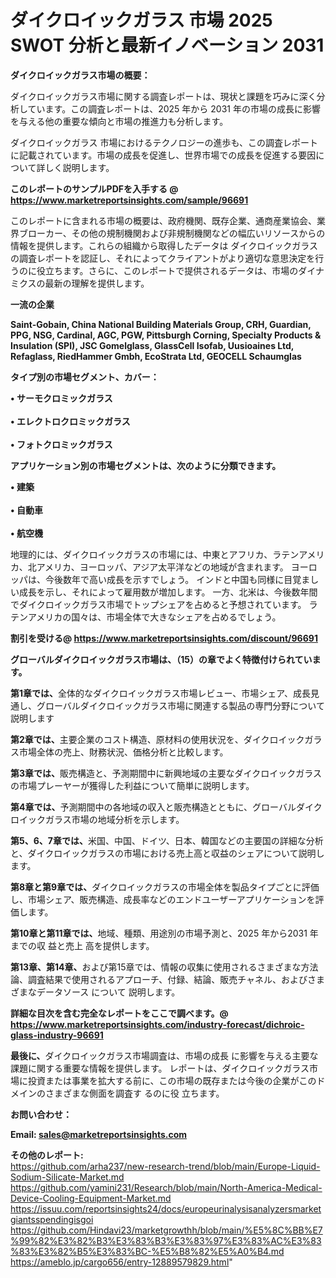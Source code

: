 # ダイクロイックガラス 市場 2025 SWOT 分析と最新イノベーション 2031

<strong><b>ダイクロイックガラス市場の概要：</b></strong>

ダイクロイックガラス市場に関する調査レポートは、現状と課題を巧みに深く分析しています。この調査レポートは、2025 年から 2031 年の市場の成長に影響を与える他の重要な傾向と市場の推進力も分析します。

ダイクロイックガラス 市場におけるテクノロジーの進歩も、この調査レポートに記載されています。市場の成長を促進し、世界市場での成長を促進する要因について詳しく説明します。

<strong>このレポートのサンプルPDFを入手する @ <a href=https://www.marketreportsinsights.com/sample/96691>https://www.marketreportsinsights.com/sample/96691</a></strong>

このレポートに含まれる市場の概要は、政府機関、既存企業、通商産業協会、業界ブローカー、その他の規制機関および非規制機関などの幅広いリソースからの情報を提供します。これらの組織から取得したデータは ダイクロイックガラス の調査レポートを認証し、それによってクライアントがより適切な意思決定を行うのに役立ちます。さらに、このレポートで提供されるデータは、市場のダイナミクスの最新の理解を提供します。

<strong>一流の企業</strong>

<strong><b>Saint-Gobain, China National Building Materials Group, CRH, Guardian, PPG, NSG, Cardinal, AGC, PGW, Pittsburgh Corning, Specialty Products & Insulation (SPI), JSC Gomelglass, GlassCell Isofab, Uusioaines Ltd, Refaglass, RiedHammer Gmbh, EcoStrata Ltd, GEOCELL Schaumglas</b></strong>

<strong><b>タイプ別の市場セグメント、カバー：</b></strong>

<strong>• サーモクロミックガラス<br><br>• エレクトロクロミックガラス<br><br>• フォトクロミックガラス</strong>

<strong><b>アプリケーション別の市場セグメントは、次のように分類できます。</b></strong>

<strong>• 建築<br><br>• 自動車<br><br>• 航空機</strong>

 地理的には、ダイクロイックガラスの市場には、中東とアフリカ、ラテンアメリカ、北アメリカ、ヨーロッパ、アジア太平洋などの地域が含まれます。 ヨーロッパは、今後数年で高い成長を示すでしょう。 インドと中国も同様に目覚ましい成長を示し、それによって雇用数が増加します。 一方、北米は、今後数年間でダイクロイックガラス市場でトップシェアを占めると予想されています。 ラテンアメリカの国々は、市場全体で大きなシェアを占めるでしょう。

<strong>割引を受ける@ <a href=https://www.marketreportsinsights.com/discount/96691>https://www.marketreportsinsights.com/discount/96691</a></strong>

<strong><b>グローバルダイクロイックガラス市場は、（15）の章でよく特徴付けられています。</b></strong>

<strong><b>第</b></strong><strong><b>1章では、</b></strong>全体的なダイクロイックガラス市場レビュー、市場シェア、成長見通し、グローバルダイクロイックガラス市場に関連する製品の専門分野について説明します

<strong><b>第2章では、</b></strong>主要企業のコスト構造、原材料の使用状況を、ダイクロイックガラス市場全体の売上、財務状況、価格分析と比較します。

<strong><b>第3章では、</b></strong>販売構造と、予測期間中に新興地域の主要なダイクロイックガラスの市場プレーヤーが獲得した利益について簡単に説明します。

<strong><b>第4章では、</b></strong>予測期間中の各地域の収入と販売構造とともに、グローバルダイクロイックガラス市場の地域分析を示します。

<strong><b>第5、6、7章では、</b></strong>米国、中国、ドイツ、日本、韓国などの主要国の詳細な分析と、ダイクロイックガラスの市場における売上高と収益のシェアについて説明します。

<strong><b>第8章と第9章では、</b></strong>ダイクロイックガラスの市場全体を製品タイプごとに評価し、市場シェア、販売構造、成長率などのエンドユーザーアプリケーションを評価します。

<strong><b>第10章と第11章では、</b></strong>地域、種類、用途別の市場予測と、2025 年から2031 年までの収 益と売上 高を提供します。

<strong><b>第13章、第14章、</b></strong>および第15章では、情報の収集に使用されるさまざまな方法論、調査結果で使用されるアプローチ、付録、結論、販売チャネル、およびさまざまなデータソース について 説明します。

<strong>詳細な目次を含む完全なレポートをここで調べます。@ <a href=https://www.marketreportsinsights.com/industry-forecast/dichroic-glass-industry-96691>https://www.marketreportsinsights.com/industry-forecast/dichroic-glass-industry-96691</a></strong>

<strong><b>最後に、</b></strong>ダイクロイックガラス市場調査は、市場の成長 に影響を</a>与える主要な課題に関する重要な情報を提供します。 レポートは、ダイクロイックガラス市場に投資または事業を拡大する前に、この市場の既存または今後の企業がこのドメインのさまざまな側面を調査す るのに役 立ちます。

<strong><b>お問い合わせ：</b></strong>

<strong>Email: </strong><a href=mailto:sales@marketreportsinsights.com><strong>sales@marketreportsinsights.com</strong></a>

<strong>その他のレポート:</strong>
<br>
<a href=https://github.com/arha237/new-research-trend/blob/main/Europe-Liquid-Sodium-Silicate-Market.md>https://github.com/arha237/new-research-trend/blob/main/Europe-Liquid-Sodium-Silicate-Market.md</a>
<br>
<a href=https://github.com/yamini231/Research/blob/main/North-America-Medical-Device-Cooling-Equipment-Market.md>https://github.com/yamini231/Research/blob/main/North-America-Medical-Device-Cooling-Equipment-Market.md</a>
<br>
<a href=https://issuu.com/reportsinsights24/docs/europeurinalysisanalyzersmarketgiantsspendingisgoi>https://issuu.com/reportsinsights24/docs/europeurinalysisanalyzersmarketgiantsspendingisgoi</a>
<br>
<a href=https://github.com/Hindavi23/marketgrowthh/blob/main/%E5%8C%BB%E7%99%82%E3%82%B3%E3%83%B3%E3%83%97%E3%83%AC%E3%83%83%E3%82%B5%E3%83%BC-%E5%B8%82%E5%A0%B4.md>https://github.com/Hindavi23/marketgrowthh/blob/main/%E5%8C%BB%E7%99%82%E3%82%B3%E3%83%B3%E3%83%97%E3%83%AC%E3%83%83%E3%82%B5%E3%83%BC-%E5%B8%82%E5%A0%B4.md</a>
<br>
<a href=https://ameblo.jp/cargo656/entry-12889579829.html>https://ameblo.jp/cargo656/entry-12889579829.html</a>"
